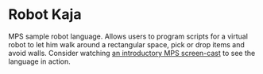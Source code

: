 Robot Kaja
==========

MPS sample robot language. Allows users to program scripts for a virtual robot to let him walk around a rectangular space, pick or drop items and avoid walls.
Consider watching [an introductory MPS screen-cast](http://tv.jetbrains.net/videocontent/your-first-date-with-jetbrains-mps) to see the language in action.
